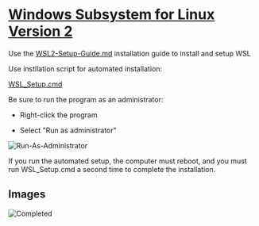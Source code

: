 # [Windows Subsystem for Linux Version 2](https://docs.microsoft.com/en-us/windows/wsl/)

Use the [WSL2-Setup-Guide.md](https://github.com/cal-sc/WSL/blob/main/WSL2-Setup-Guide.md) installation guide to install and setup WSL

Use instllation script for automated installation:

[WSL_Setup.cmd](https://github.com/cal-sc/WSL/archive/refs/tags/v1.0.0.zip)

Be sure to run the program as an administrator:
- Right-click the program

- Select "Run as administrator"

![Run-As-Administrator](https://github.com/cal-sc/WSL/blob/main/images/Run-As-Administrator.png)

If you run the automated setup, the computer must reboot, and you must run WSL_Setup.cmd a second time to complete the installation.


## Images

![Completed](https://github.com/cal-sc/WSL/blob/main/images/WSL_Setup_Completed.png)